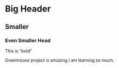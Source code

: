 # Big Header
## Smaller


### Even Smaller Head
This is "bold"

Greenhouse project is amazing I am learning so much.